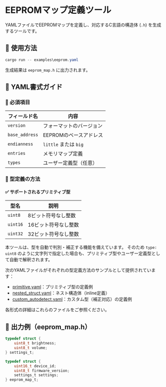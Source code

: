 # EEPROMマップ定義ツール

YAMLファイルでEEPROMマップを定義し、対応するC言語の構造体 (`.h`) を生成するツールです。

## 💼 使用方法

```powershell
cargo run -- examples\eeprom.yaml
```

生成結果は `eeprom_map.h` に出力されます。

## 📝 YAML書式ガイド

### 🔹 必須項目

| フィールド名         | 内容                 |
| -------------- | ------------------ |
| `version`      | フォーマットのバージョン       |
| `base_address` | EEPROMのベースアドレス     |
| `endianness`   | `little` または `big` |
| `entries`      | メモリマップ定義           |
| `types`        | ユーザー定義型（任意）        |

### 🔹 型定義の方法

#### ✅ サポートされるプリミティブ型

| 型名       | 説明          |
| -------- | ----------- |
| `uint8`  | 8ビット符号なし整数  |
| `uint16` | 16ビット符号なし整数 |
| `uint32` | 32ビット符号なし整数 |

本ツールは、型を自動で判別・補正する機能を備えています。
そのため `type: uint8` のように文字列で指定した場合も、プリミティブ型やユーザー定義型として自動で解釈されます。

次のYAMLファイルがそれぞれの型定義方法のサンプルとして提供されています：

* [primitive.yaml](examples/primitive.yaml)：プリミティブ型の定義例
* [nested\_struct.yaml](examples/nested_struct.yaml)：ネスト構造体（inline定義）
* [custom\_autodetect.yaml](examples/custom_autodetect.yaml)：カスタム型（補正対応）の定義例

各形式の詳細はこれらのファイルをご参照ください。

## 📂 出力例（eeprom\_map.h）

```c
typedef struct {
    uint8_t brightness;
    uint8_t volume;
} settings_t;

typedef struct {
    uint16_t device_id;
    uint8_t firmware_version;
    settings_t settings;
} eeprom_map_t;
```
